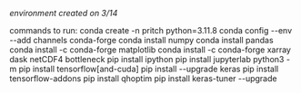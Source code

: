 *environment created on 3/14*

commands to run:
conda create -n pritch python=3.11.8
conda config --env --add channels conda-forge
conda install numpy
conda install pandas
conda install -c conda-forge matplotlib
conda install -c conda-forge xarray dask netCDF4 bottleneck
pip install ipython
pip install jupyterlab
python3 -m pip install tensorflow[and-cuda]
pip install --upgrade keras
pip install tensorflow-addons
pip install qhoptim
pip install keras-tuner --upgrade
